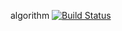 algorithm
[![Build Status](https://travis-ci.org/fwon/algorithm.svg?branch=master)](https://travis-ci.org/fwon/algorithm)
